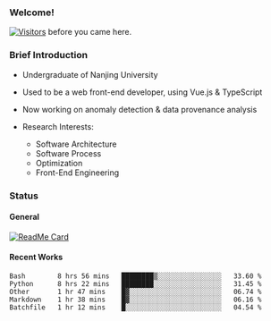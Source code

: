 ### Welcome!

[![Visitors](https://visitor-badge.laobi.icu/badge?page_id=HermitSun.HermitSun)]() before you came here.

### Brief Introduction

- Undergraduate of Nanjing University

- Used to be a web front-end developer, using Vue.js & TypeScript

- Now working on anomaly detection & data provenance analysis

- Research Interests: 
  - Software Architecture
  - Software Process
  - Optimization
  - Front-End Engineering

### Status

#### General

[![ReadMe Card](https://github-readme-stats.hermitsun.vercel.app/api?username=HermitSun&count_private=true&show_icons=true)]()

#### Recent Works

<!--START_SECTION:waka-->
```text
Bash        8 hrs 56 mins   ████████▒░░░░░░░░░░░░░░░░   33.60 % 
Python      8 hrs 22 mins   ████████░░░░░░░░░░░░░░░░░   31.45 % 
Other       1 hr 47 mins    █▓░░░░░░░░░░░░░░░░░░░░░░░   06.74 % 
Markdown    1 hr 38 mins    █▓░░░░░░░░░░░░░░░░░░░░░░░   06.16 % 
Batchfile   1 hr 12 mins    █░░░░░░░░░░░░░░░░░░░░░░░░   04.54 % 
```
<!--END_SECTION:waka-->
